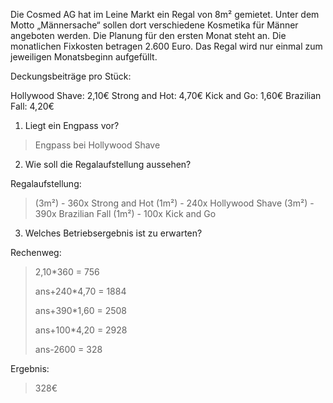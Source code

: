 Die Cosmed AG hat im Leine Markt ein Regal von 8m² gemietet. Unter 
dem Motto „Männersache“ sollen dort verschiedene Kosmetika für 
Männer angeboten werden. Die Planung für den ersten Monat steht 
an. Die monatlichen Fixkosten betragen 2.600 Euro. Das Regal wird 
nur einmal zum jeweiligen Monatsbeginn aufgefüllt.

Deckungsbeiträge pro Stück:

Hollywood Shave: 2,10€
Strong and Hot: 4,70€
Kick and Go: 1,60€
Brazilian Fall: 4,20€

1. Liegt ein Engpass vor?
  > Engpass bei Hollywood Shave

2. Wie soll die Regalaufstellung aussehen?

Regalaufstellung:
  > (3m²) - 360x Strong and Hot
  > (1m²) - 240x Hollywood Shave
  > (3m²) - 390x Brazilian Fall
  > (1m²) - 100x Kick and Go 

3. Welches Betriebsergebnis ist zu erwarten?

Rechenweg:
  > 2,10*360
  > = 756
  >
  > ans+240*4,70
  > = 1884
  >
  > ans+390*1,60
  > = 2508
  >
  > ans+100*4,20
  > = 2928
  >
  > ans-2600
  > = 328

Ergebnis:
> 328€
